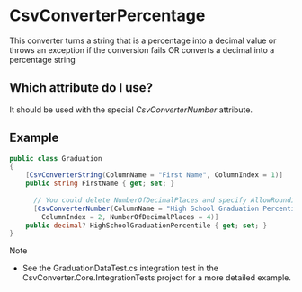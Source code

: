 # CsvConverterPercentage
This converter turns a string that is a percentage into a decimal value or throws an exception if the conversion fails OR converts a decimal into a percentage string

## Which attribute do I use?
It should be used with the special *CsvConverterNumber* attribute.

## Example 
```c#
public class Graduation
{
	[CsvConverterString(ColumnName = "First Name", ColumnIndex = 1)]
	public string FirstName { get; set; }
   
	  // You could delete NumberOfDecimalPlaces and specify AllowRounding = false and StringFormat = "P2" here as well and the output would be the same when writing to a CSV file.
      [CsvConverterNumber(ColumnName = "High School Graduation Percentile", ConverterType = typeof(CsvConverterPercentage), 
	    ColumnIndex = 2, NumberOfDecimalPlaces = 4)]
	public decimal? HighSchoolGraduationPercentile { get; set; }
}
```

Note
- See the GraduationDataTest.cs integration test in the CsvConverter.Core.IntegrationTests project for a more detailed example.